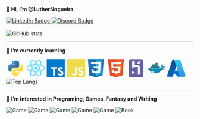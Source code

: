 👋 **Hi, I’m @LutherNogueira**
<div>
<!--LinkedIn-->
<a href="https://github.com/LutherNogueira">
<img height="30" src="https://media.discordapp.net/attachments/955651863418650665/955652618192060476/linkedIn.jpg" alt="Linkedin Badge" data-canonical-src="https://img.shields.io/badge/Linkedin--blue?style=social&amp;logo=linkedin&amp;link=https://www.linkedin.com/in/luananogueiradev">
</a>
<!--Discord-->
<a href="https://discord.gg/pTjA2WHq8f">
<img height="30" src="https://media.discordapp.net/attachments/955651863418650665/955652618405953556/discord.jpg" alt="Discord Badge" data-canonical-src="https://img.shields.io/badge/Discord--blue?style=social&amp;logo=discord&amp;link=https://discord.gg/pTjA2WHq8f">
</a>
</div>
<br>
<div>
<img src="https://github-readme-stats.vercel.app/api?username=luthernogueira&amp;show_icons=true&amp;theme=dracula" alt="GitHub stats" data-canonical-src="https://github-readme-stats.vercel.app/api?username=luthernogueira&amp;show_icons=true&amp;theme=dracula" style="max-width:100%;">
</div>

<hr>

🌱 **I’m currently learning**

<div>
 
<img height="50" src="https://raw.githubusercontent.com/devicons/devicon/2ae2a900d2f041da66e950e4d48052658d850630/icons/python/python-original.svg">
<img height="50" src="https://raw.githubusercontent.com/devicons/devicon/2ae2a900d2f041da66e950e4d48052658d850630/icons/react/react-original.svg">
<img height="50" src="https://raw.githubusercontent.com/devicons/devicon/master/icons/typescript/typescript-plain.svg">
<img height="50" src="https://raw.githubusercontent.com/devicons/devicon/master/icons/javascript/javascript-plain.svg">
<img height="50" src="https://raw.githubusercontent.com/devicons/devicon/master/icons/css3/css3-original.svg">
<img height="50" src="https://raw.githubusercontent.com/devicons/devicon/master/icons/html5/html5-original.svg">
<img height="50" src="https://raw.githubusercontent.com/devicons/devicon/2ae2a900d2f041da66e950e4d48052658d850630/icons/heroku/heroku-plain.svg">
<img height="50" src="https://raw.githubusercontent.com/devicons/devicon/2ae2a900d2f041da66e950e4d48052658d850630/icons/docker/docker-original.svg">
 <img height="50" src="https://raw.githubusercontent.com/devicons/devicon/master/icons/azure/azure-original.svg">
</div>

<div>
<img src="https://github-readme-stats.vercel.app/api/top-langs/?username=luthernogueira&amp;theme=dracula" alt="Top Langs" data-canonical-src="https://github-readme-stats.vercel.app/api/top-langs/?username=luthernogueira&amp;theme=dracula" style="max-width:100%;">
</div>

<hr>

👀 **I’m interested in Programing, Games, Fantasy and Writing**

<div>
<img height="100" src="https://cdn1.epicgames.com/4158b699dd70447a981fee752d970a3e/offer/EGS_KINGDOMHEARTSHD1525ReMIX_SquareEnix_S6-1200x1600-132fc1f63bf40a41cddbff3bab7acc52.jpg" alt="Game">
<img height="100" src="https://cdn1.epicgames.com/c8ff067c1c984cd7ab1998e8a9afc8b6/offer/EGS_KINGDOMHEARTSHD28FinalChapterPrologue_SquareEnix_S6-1200x1600-a3fc8fc218fe1ff3541dc2b5b9f076d7.jpg" alt="Game">
<img height="100" src="https://upload.wikimedia.org/wikipedia/pt/0/0f/Legend_of_Zelda_Breath_of_the_Wild_capa.png" alt="Game">
<img height="100" src="https://image.api.playstation.com/cdn/UP0082/CUSA00288_00/8B4roSt9E7Qz2z7eWp9lTxMvMsbdIBS5.png" alt="Game">
<img height="100" src="https://i.redd.it/75rjpmgqedf11.jpg" alt="Game">
<img height="100" src="https://github.com/LutherNogueira/Arcamo/blob/main/Potuguese/img/Capa.jpg" alt="Book">

<!--
<img height="100" src="" alt="Game"> -->

</div>

<!---
LutherNogueira/LutherNogueira is a ✨ special ✨ repository because its `README.md` (this file) appears on your GitHub profile.
You can click the Preview link to take a look at your changes.
--->
